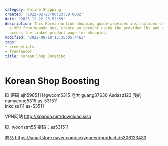 ```yaml
---
category: Online Shopping
created: '2022-02-25T06:23:59.000Z'
date: '2023-12-22 23:52:59'
description: This Korean online shopping guide provides instructions on how to download
  a VPN from kpanda.net, create an account using the provided IDs and passwords, and
  access the linked product page for shopping.
modified: '2022-08-18T15:35:05.446Z'
tags:
- credentials
- freelancer
title: Korean Shop Boosting
---
```


# Korean Shop Boosting

ID 	 密码	
ajh598511	Hgwcom5315	老大
guang37630	Asdasd123	我的
namyeong5315	as-531511	
inkciss111	as-53511	

VPN网站
http://kpanda.net/download.siso

ID: wooristm55     密码：as531511


商品
https://smartstore.naver.com/sexyqueen/products/5306123433
